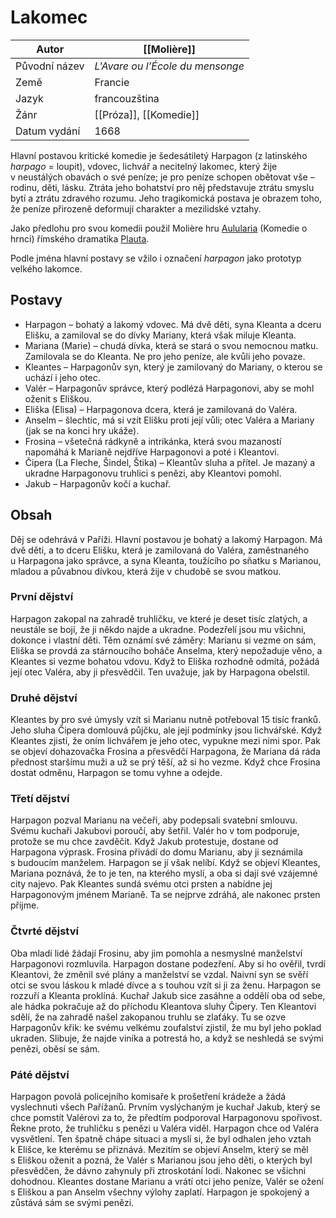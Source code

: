# Lakomec
| Autor | [[Molière]] |
| ---- | ---- |
| Původní název | _L'Avare ou l’École du mensonge_ |
| Země | Francie |
| Jazyk | francouzština |
| Žánr | [[Próza]], [[Komedie]] |
| Datum vydání | 1668 |
Hlavní postavou kritické komedie je šedesátiletý Harpagon (z latinského _harpago_ = loupit), vdovec, lichvář a necitelný lakomec, který žije v neustálých obavách o své peníze; je pro peníze schopen obětovat vše – rodinu, děti, lásku. Ztráta jeho bohatství pro něj představuje ztrátu smyslu bytí a ztrátu zdravého rozumu. Jeho tragikomická postava je obrazem toho, že peníze přirozeně deformují charakter a mezilidské vztahy.

Jako předlohu pro svou komedii použil Molière hru [Aulularia](https://cs.wikipedia.org/wiki/Aulularia "Aulularia") (Komedie o hrnci) římského dramatika [Plauta](https://cs.wikipedia.org/wiki/Titus_Maccius_Plautus "Titus Maccius Plautus").

Podle jména hlavní postavy se vžilo i označení _harpagon_ jako prototyp velkého lakomce.
## Postavy
- Harpagon – bohatý a lakomý vdovec. Má dvě děti, syna Kleanta a dceru Elišku, a zamiloval se do dívky Mariany, která však miluje Kleanta.
- Mariana (Marie) – chudá dívka, která se stará o svou nemocnou matku. Zamilovala se do Kleanta. Ne pro jeho peníze, ale kvůli jeho povaze.
- Kleantes – Harpagonův syn, který je zamilovaný do Mariany, o kterou se uchází i jeho otec.
- Valér – Harpagonův správce, který podlézá Harpagonovi, aby se mohl oženit s Eliškou.
- Eliška (Elisa) – Harpagonova dcera, která je zamilovaná do Valéra.
- Anselm – šlechtic, má si vzít Elišku proti její vůli; otec Valéra a Mariany (jak se na konci hry ukáže).
- Frosina – všetečná rádkyně a intrikánka, která svou mazaností napomáhá k Marianě nejdříve Harpagonovi a poté i Kleantovi.
- Čipera (La Fleche, Šindel, Štika) – Kleantův sluha a přítel. Je mazaný a ukradne Harpagonovu truhlici s penězi, aby Kleantovi pomohl.
- Jakub – Harpagonův kočí a kuchař.

## Obsah
Děj se odehrává v Paříži. Hlavní postavou je bohatý a lakomý Harpagon. Má dvě děti, a to dceru Elišku, která je zamilovaná do Valéra, zaměstnaného u Harpagona jako správce, a syna Kleanta, toužícího po sňatku s Marianou, mladou a půvabnou dívkou, která žije v chudobě se svou matkou.

### První dějství
Harpagon zakopal na zahradě truhličku, ve které je deset tisíc zlatých, a neustále se bojí, že ji někdo najde a ukradne. Podezřelí jsou mu všichni, dokonce i vlastní děti. Těm oznámí své záměry: Marianu si vezme on sám, Eliška se provdá za stárnoucího boháče Anselma, který nepožaduje věno, a Kleantes si vezme bohatou vdovu. Když to Eliška rozhodně odmítá, požádá její otec Valéra, aby ji přesvědčil. Ten uvažuje, jak by Harpagona obelstil.

### Druhé dějství
Kleantes by pro své úmysly vzít si Marianu nutně potřeboval 15 tisíc franků. Jeho sluha Čipera domlouvá půjčku, ale její podmínky jsou lichvářské. Když Kleantes zjistí, že oním lichvářem je jeho otec, vypukne mezi nimi spor. Pak se objeví dohazovačka Frosina a přesvědčí Harpagona, že Mariana dá ráda přednost staršímu muži a už se prý těší, až si ho vezme. Když chce Frosina dostat odměnu, Harpagon se tomu vyhne a odejde.

### Třetí dějství
Harpagon pozval Marianu na večeři, aby podepsali svatební smlouvu. Svému kuchaři Jakubovi poroučí, aby šetřil. Valér ho v tom podporuje, protože se mu chce zavděčit. Když Jakub protestuje, dostane od Harpagona výprask. Frosina přivádí do domu Marianu, aby ji seznámila s budoucím manželem. Harpagon se jí však nelíbí. Když se objeví Kleantes, Mariana poznává, že to je ten, na kterého myslí, a oba si dají své vzájemné city najevo. Pak Kleantes sundá svému otci prsten a nabídne jej Harpagonovým jménem Marianě. Ta se nejprve zdráhá, ale nakonec prsten přijme.

### Čtvrté dějství
Oba mladí lidé žádají Frosinu, aby jim pomohla a nesmyslné manželství Harpagonovi rozmluvila. Harpagon dostane podezření. Aby si ho ověřil, tvrdí Kleantovi, že změnil své plány a manželství se vzdal. Naivní syn se svěří otci se svou láskou k mladé dívce a s touhou vzít si ji za ženu. Harpagon se rozzuří a Kleanta proklíná. Kuchař Jakub sice zasáhne a oddělí oba od sebe, ale hádka pokračuje až do příchodu Kleantova sluhy Čipery. Ten Kleantovi sdělí, že na zahradě našel zakopanou truhlu se zlaťáky. Tu se ozve Harpagonův křik: ke svému velkému zoufalství zjistil, že mu byl jeho poklad ukraden. Slibuje, že najde viníka a potrestá ho, a když se neshledá se svými penězi, oběsí se sám.

### Páté dějství
Harpagon povolá policejního komisaře k prošetření krádeže a žádá vyslechnuti všech Pařížanů. Prvním vyslýchaným je kuchař Jakub, který se chce pomstít Valérovi za to, že předtím podporoval Harpagonovu spořivost. Řekne proto, že truhličku s penězi u Valéra viděl. Harpagon chce od Valéra vysvětlení. Ten špatně chápe situaci a myslí si, že byl odhalen jeho vztah k Elišce, ke kterému se přiznává. Mezitím se objeví Anselm, který se měl s Eliškou oženit a pozná, že Valér s Marianou jsou jeho děti, o kterých byl přesvědčen, že dávno zahynuly při ztroskotání lodi. Nakonec se všichni dohodnou. Kleantes dostane Marianu a vrátí otci jeho peníze, Valér se ožení s Eliškou a pan Anselm všechny výlohy zaplatí. Harpagon je spokojený a zůstává sám se svými penězi.